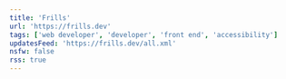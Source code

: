 ```yaml
---
title: 'Frills'
url: 'https://frills.dev'
tags: ['web developer', 'developer', 'front end', 'accessibility']
updatesFeed: 'https://frills.dev/all.xml'
nsfw: false
rss: true
---
```

